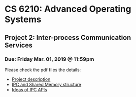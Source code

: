 # CS 6210: Advanced Operating Systems
## Project 2: Inter-process Communication Services
### Due: Friday Mar. 01, 2019 @ 11:59pm

Please check the pdf files the details:
- [Project description](./CS6210_proj2_description.pdf)
- [IPC and Shared Memory structure](./CS6210_proj2_ipc_shm.pdf)
- [Ideas of IPC APIs](./CS6210_proj2_api_details.pdf)
